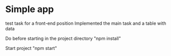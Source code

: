 # Simple app 

test task for a front-end position
Implemented the main task and a table with data

Do before starting in the project directory "npm install"

Start project "npm start"